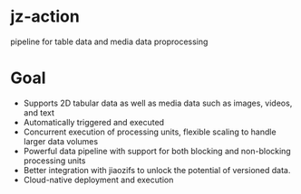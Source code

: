 # jz-action

pipeline for table data and media data proprocessing

# Goal

* Supports 2D tabular data as well as media data such as images, videos, and text
* Automatically triggered and executed
* Concurrent execution of processing units, flexible scaling to handle larger data volumes
* Powerful data pipeline with support for both blocking and non-blocking processing units
* Better integration with jiaozifs to unlock the potential of versioned data.
* Cloud-native deployment and execution